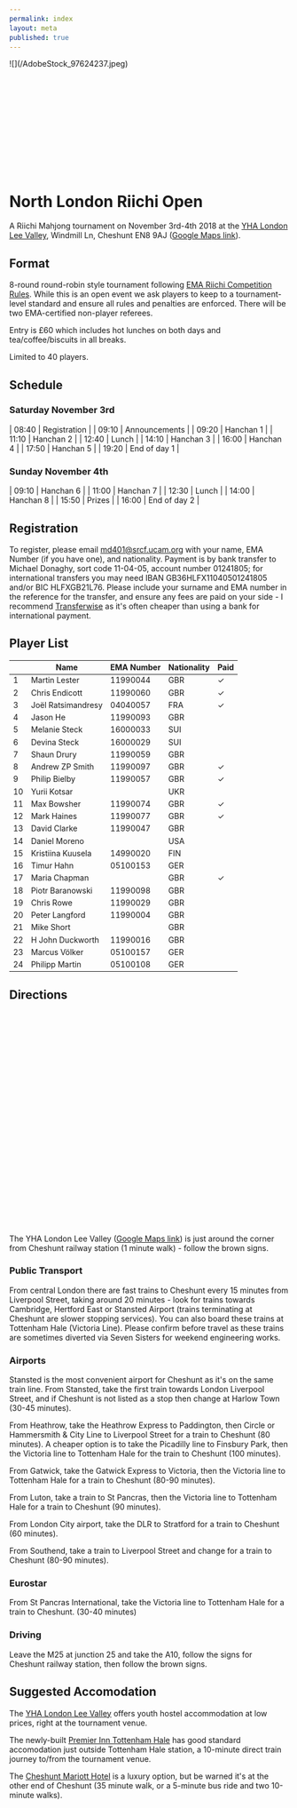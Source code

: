 ```yaml
---
permalink: index
layout: meta
published: true
---
```

<div style=" height: 200px; overflow: hidden;">
![](/AdobeStock_97624237.jpeg)
</div>

# North London Riichi Open

A Riichi Mahjong tournament on November 3rd-4th 2018 at the [YHA London Lee Valley](https://www.yha.org.uk/hostel/london-lee-valley), Windmill Ln, Cheshunt EN8 9AJ ([Google Maps link](https://www.google.co.uk/maps/place/YHA+London+Lee+Valley+Hostel/@51.7040433,-0.024479,17z/data=!3m1!4b1!4m5!3m4!1s0x4876203f0859da9b:0x3caae9bacd1f4cc6!8m2!3d51.70404!4d-0.022285)).

## Format

8-round round-robin style tournament following [EMA Riichi Competition Rules](http://mahjong-europe.org/portal/images/docs/Riichi-rules-2016-EN.pdf). While this is an open event we ask players to keep to a tournament-level standard and ensure all rules and penalties are enforced. There will be two EMA-certified non-player referees.

Entry is £60 which includes hot lunches on both days and tea/coffee/biscuits in all breaks.

Limited to 40 players.

## Schedule

### Saturday November 3rd

| 08:40 | Registration |
| 09:10 | Announcements |
| 09:20 | Hanchan 1 |
| 11:10 | Hanchan 2 |
| 12:40 | Lunch |
| 14:10 | Hanchan 3 |
| 16:00 | Hanchan 4 |
| 17:50 | Hanchan 5 |
| 19:20 | End of day 1 |

### Sunday November 4th

| 09:10 | Hanchan 6 |
| 11:00 | Hanchan 7 |
| 12:30 | Lunch |
| 14:00 | Hanchan 8 |
| 15:50 | Prizes |
| 16:00 | End of day 2 |

## Registration

To register, please email [md401@srcf.ucam.org](mailto:md401@srcf.ucam.org) with your name, EMA Number (if you have one), and nationality. Payment is by bank transfer to Michael Donaghy, sort code 11-04-05, account number 01241805; for international transfers you may need IBAN GB36HLFX11040501241805 and/or BIC HLFXGB21L76. Please include your surname and EMA number in the reference for the transfer, and ensure any fees are paid on your side - I recommend [Transferwise](https://transferwise.com/) as it's often cheaper than using a bank for international payment.

## Player List

| | Name | EMA Number | Nationality | Paid |
| --- | --- | --- | --- | --- |
| 1 | Martin Lester | 11990044 | GBR | ✓ |
| 2 | Chris Endicott | 11990060 | GBR | ✓ |
| 3 | Joël Ratsimandresy | 04040057 | FRA | ✓ |
| 4 | Jason He | 11990093 | GBR | |
| 5 | Melanie Steck | 16000033 | SUI | |
| 6 | Devina Steck | 16000029 | SUI | |
| 7 | Shaun Drury | 11990059 | GBR | |
| 8 | Andrew ZP Smith | 11990097 | GBR | ✓ |
| 9 | Philip Bielby | 11990057 | GBR | ✓ |
| 10 | Yurii Kotsar | | UKR | |
| 11 | Max Bowsher | 11990074 | GBR | ✓ |
| 12 | Mark Haines | 11990077 | GBR | ✓ |
| 13 | David Clarke | 11990047 | GBR | |
| 14 | Daniel Moreno | | USA | |
| 15 | Kristiina Kuusela | 14990020 | FIN | |
| 16 | Timur Hahn | 05100153 | GER | |
| 17 | Maria Chapman | | GBR | ✓ |
| 18 | Piotr Baranowski | 11990098 | GBR | |
| 19 | Chris Rowe | 11990029 | GBR | |
| 20 | Peter Langford | 11990004 | GBR | |
| 21 | Mike Short | | GBR | |
| 22 | H John Duckworth | 11990016 | GBR | |
| 23 | Marcus Völker | 05100157 | GER | |
| 24 | Philipp Martin | 05100108 | GER | |

## Directions

<div id="map" style="float: left; height: 400px; width: 50%"></div>
<div id="pano" style="float: left; height: 400px; width: 50%"></div>

The YHA London Lee Valley ([Google Maps link](https://www.google.co.uk/maps/place/YHA+London+Lee+Valley+Hostel/@51.7040433,-0.024479,17z/data=!3m1!4b1!4m5!3m4!1s0x4876203f0859da9b:0x3caae9bacd1f4cc6!8m2!3d51.70404!4d-0.022285)) is just around the corner from Cheshunt railway station (1 minute walk) - follow the brown signs.

### Public Transport

From central London there are fast trains to Cheshunt every 15 minutes from Liverpool Street, taking around 20 minutes - look for trains towards Cambridge, Hertford East or Stansted Airport (trains terminating at Cheshunt are slower stopping services). You can also board these trains at Tottenham Hale (Victoria Line). Please confirm before travel as these trains are sometimes diverted via Seven Sisters for weekend engineering works.

### Airports

Stansted is the most convenient airport for Cheshunt as it's on the same train line. From Stansted, take the first train towards London Liverpool Street, and if Cheshunt is not listed as a stop then change at Harlow Town (30-45 minutes).

From Heathrow, take the Heathrow Express to Paddington, then Circle or Hammersmith & City Line to Liverpool Street for a train to Cheshunt (80 minutes). A cheaper option is to take the Picadilly line to Finsbury Park, then the Victoria line to Tottenham Hale for the train to Cheshunt (100 minutes).

From Gatwick, take the Gatwick Express to Victoria, then the Victoria line to Tottenham Hale for a train to Cheshunt (80-90 minutes).

From Luton, take a train to St Pancras, then the Victoria line to Tottenham Hale for a train to Cheshunt (90 minutes).

From London City airport, take the DLR to Stratford for a train to Cheshunt (60 minutes).

From Southend, take a train to Liverpool Street and change for a train to Cheshunt (80-90 minutes).

### Eurostar

From St Pancras International, take the Victoria line to Tottenham Hale for a train to Cheshunt. (30-40 minutes)

### Driving

Leave the M25 at junction 25 and take the A10, follow the signs for Cheshunt railway station, then follow the brown signs.

## Suggested Accomodation

The [YHA London Lee Valley](https://www.yha.org.uk/hostel/london-lee-valley) offers youth hostel accommodation at low prices, right at the tournament venue.

The newly-built [Premier Inn Tottenham Hale](https://www.premierinn.com/gb/en/hotels/england/greater-london/london/london-tottenham-hale.html) has good standard accomodation just outside Tottenham Hale station, a 10-minute direct train journey to/from the tournament venue.

The [Cheshunt Mariott Hotel](https://www.marriott.co.uk/hotels/travel/stnch-cheshunt-marriott-hotel/) is a luxury option, but be warned it's at the other end of Cheshunt (35 minute walk, or a 5-minute bus ride and two 10-minute walks).
